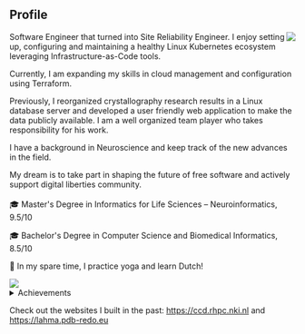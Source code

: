## Profile

<img align="right" src="https://thumbs.gfycat.com/PointedFrequentImperatorangel-size_restricted.gif">

Software Engineer that turned into Site Reliability Engineer. I enjoy setting up, configuring and maintaining a healthy Linux Kubernetes ecosystem leveraging Infrastructure-as-Code tools.

Currently, I am expanding my skills in cloud management and configuration using Terraform.

Previously, I reorganized crystallography research results in a Linux database server and developed a user friendly web application to make the data publicly available.
I am a well organized team player who takes responsibility for his work.

I have a background in Neuroscience and keep track of the new advances in the field.

My dream is to take part in shaping the future of free software and actively support digital liberties community.
<br><br>
🎓 Master's Degree in Informatics for Life Sciences – Neuroinformatics, 9.5/10

🎓 Bachelor's Degree in Computer Science and Biomedical Informatics, 8.5/10

:seedling: In my spare time, I practice yoga and learn Dutch!

<img align="center" src="https://www.dropbox.com/s/xh4a5287uszjpkd/skills_word_cloudT.png?raw=1">
<details>
<summary>Achievements</summary>
  <ul>
  <li>I won the award for the higher grade of the first year during my master's
degree from Foundation for Education and European Civilization</li>
    <li>I won the award for the higher final grade for my bachelor's degree from
Greek State Scholarships Foundation</li>
</ul>
</details>

Check out the websites I built in the past: https://ccd.rhpc.nki.nl and https://lahma.pdb-redo.eu

<!---
gdamaskos/gdamaskos is a ✨ special ✨ repository because its `README.md` (this file) appears on your GitHub profile.
You can click the Preview link to take a look at your changes.

- 👋 Hi, I’m @gdamaskos
- 👀 I’m interested in ...
- 🌱 I’m currently learning ...
- 💞️ I’m looking to collaborate on ...
- 📫 How to reach me ...

--->
